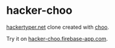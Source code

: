 # hacker-choo
[hackertyper.net](http://hackertyper.net/) clone created with [choo](https://github.com/yoshuawuyts/choo).

Try it on [hacker-choo.firebase-app.com](https://hacker-choo.firebaseapp.com/).
